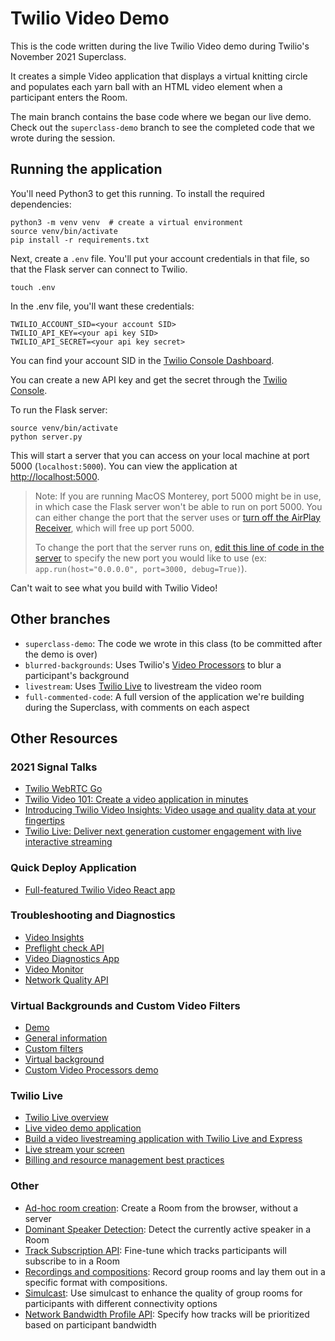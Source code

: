 # Twilio Video Demo

This is the code written during the live Twilio Video
demo during Twilio's November 2021 Superclass.

It creates a simple Video application that displays a virtual
knitting circle and populates each yarn ball with an HTML
video element when a participant enters the Room.

The main branch contains the base code where we began our live demo.
Check out the `superclass-demo` branch to see the completed code that we wrote during the session.

## Running the application

You'll need Python3 to get this running. To install the required
dependencies:

```
python3 -m venv venv  # create a virtual environment
source venv/bin/activate
pip install -r requirements.txt
```

Next, create a `.env` file. You'll put your account
credentials in that file, so that the Flask server can
connect to Twilio.

```
touch .env
```

In the .env file, you'll want these credentials:

```
TWILIO_ACCOUNT_SID=<your account SID>
TWILIO_API_KEY=<your api key SID>
TWILIO_API_SECRET=<your api key secret>
```

You can find your account SID in the [Twilio Console Dashboard](https://www.twilio.com/console).

You can create a new API key and get the secret through the
[Twilio Console](https://www.twilio.com/console/project/api-keys).

To run the Flask server:

```
source venv/bin/activate
python server.py
```

This will start a server that you can access on your
local machine at port 5000 (`localhost:5000`). You can view the application
at [http://localhost:5000](http://localhost:5000).

> Note: If you are running MacOS Monterey, port 5000 might be in use, in which case the Flask server won't
> be able to run on port 5000. You can either change the port that the server uses or
> [turn off the AirPlay Receiver](https://developer.apple.com/forums/thread/682332), which will free up port 5000.
>
> To change the port that the server runs on, [edit this line of code in the server](https://github.com/TwilioDevEd/nov-2021-video-superclass/blob/main/server.py#L72)
> to specify the new port you would like to use (ex: `app.run(host="0.0.0.0", port=3000, debug=True)`).

Can't wait to see what you build with Twilio Video!

## Other branches

- `superclass-demo`: The code we wrote in this class (to be committed after the demo is over)
- `blurred-backgrounds`: Uses Twilio's [Video Processors](https://www.twilio.com/docs/video/video-processors) to blur a participant's background
- `livestream`: Uses [Twilio Live](https://www.twilio.com/docs/live) to livestream the video room
- `full-commented-code`: A full version of the application we're building during the Superclass, with comments on each aspect

## Other Resources

### 2021 Signal Talks

- [Twilio WebRTC Go](https://signal.twilio.com/sessions/648027)
- [Twilio Video 101: Create a video application in minutes](https://signal.twilio.com/sessions/648013)
- [Introducing Twilio Video Insights: Video usage and quality data at your fingertips](https://signal.twilio.com/sessions/648041)
- [Twilio Live: Deliver next generation customer engagement with live interactive streaming](https://signal.twilio.com/sessions/648025)

### Quick Deploy Application

- [Full-featured Twilio Video React app](https://github.com/twilio/twilio-video-app-react)

### Troubleshooting and Diagnostics

- [Video Insights](https://www.twilio.com/docs/video/troubleshooting/insights)
- [Preflight check API](https://github.com/twilio/twilio-video.js/blob/master/CHANGELOG.md#2160-august-11-2021)
- [Video Diagnostics App](https://www.twilio.com/blog/video-diagnostics-app-reactjs-preflight-api)
- [Video Monitor](https://www.npmjs.com/package/@twilio/video-room-monitor)
- [Network Quality API](https://www.twilio.com/docs/video/using-network-quality-api)

### Virtual Backgrounds and Custom Video Filters

- [Demo](https://twilio.github.io/twilio-video-processors.js/examples/virtualbackground/)
- [General information](https://www.twilio.com/blog/introducing-virtual-backgrounds-browser-based-video-applications)
- [Custom filters](https://www.twilio.com/blog/custom-effect-filters-twilio-programmable-video)
- [Virtual background](https://www.twilio.com/blog/change-background-video-calls-twilio-video-processors-library)
- [Custom Video Processors demo](https://miguelgrinberg.github.io/twilio-video-face-detection/public/)

### Twilio Live

- [Twilio Live overview](https://www.twilio.com/docs/live/overview)
- [Live video demo application](https://www.twilio.com/docs/live/build-an-interactive-live-video-streaming-experience)
- [Build a video livestreaming application with Twilio Live and Express](https://www.twilio.com/blog/build-livestreaming-application-twilio-live-express)
- [Live stream your screen](https://www.twilio.com/blog/live-stream-screen-twilio-live)
- [Billing and resource management best practices](https://www.twilio.com/docs/live/billing-and-resource-management)

### Other

- [Ad-hoc room creation](https://www.twilio.com/docs/video/tutorials/understanding-video-rooms#ad-hoc-rooms): Create a Room from the browser, without a server
- [Dominant Speaker Detection](https://www.twilio.com/docs/video/detecting-dominant-speaker): Detect the currently active speaker in a Room
- [Track Subscription API](https://www.twilio.com/docs/video/api/track-subscriptions): Fine-tune which tracks participants will subscribe to in a Room
- [Recordings and compositions](https://www.twilio.com/docs/video/tutorials/understanding-video-recordings-and-compositions): Record group rooms and lay them out in a specific format with compositions.
- [Simulcast](https://www.twilio.com/docs/video/tutorials/working-with-vp8-simulcast): Use simulcast to enhance the quality of group rooms for participants with different connectivity options
- [Network Bandwidth Profile API](https://www.twilio.com/docs/video/tutorials/using-bandwidth-profile-api): Specify how tracks will be prioritized based on participant bandwidth
